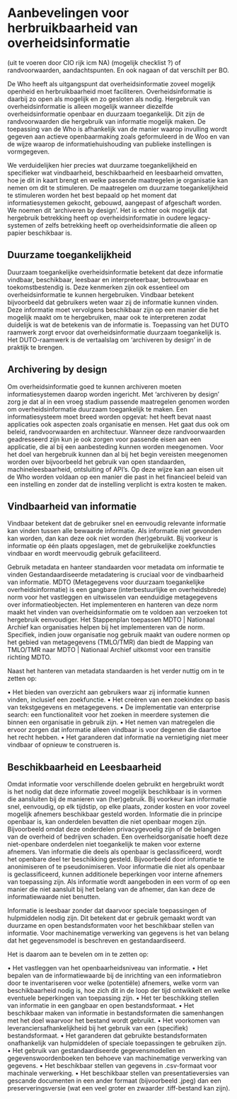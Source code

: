 # Aanbevelingen voor herbruikbaarheid van overheidsinformatie 
(uit te voeren door CIO rijk icm NA) (mogelijk checklist ?) of randvoorwaarden, aandachtspunten.  En ook nagaan of dat verschilt per BO. 

De Who heeft als uitgangspunt dat overheidsinformatie zoveel mogelijk openheid en herbruikbaarheid moet faciliteren. Overheidsinformatie is daarbij zo open als mogelijk en zo gesloten als nodig. Hergebruik van overheidsinformatie is alleen mogelijk wanneer diezelfde overheidsinformatie openbaar en duurzaam toegankelijk. Dit zijn de randvoorwaarden die hergebruik van informatie mogelijk maken. De toepassing van de Who is afhankelijk van de manier waarop invulling wordt gegeven aan actieve openbaarmaking zoals geformuleerd in de Woo en van de wijze waarop de informatiehuishouding van publieke instellingen is vormgegeven.

We verduidelijken hier precies wat duurzame toegankelijkheid en specifieker wat vindbaarheid, beschikbaarheid en leesbaarheid omvatten, hoe je dit in kaart brengt en welke passende maatregelen je organisatie kan nemen om dit te stimuleren. De maatregelen om duurzame toegankelijkheid te stimuleren worden het best bepaald op het moment dat informatiesystemen gekocht, gebouwd, aangepast of afgeschaft worden. We noemen dit ‘archiveren by design’. Het is echter ook mogelijk dat hergebruik betrekking heeft op overheidsinformatie in oudere legacy-systemen of zelfs betrekking heeft op overheidsinformatie die alleen op papier beschikbaar is. 


## Duurzame toegankelijkheid
Duurzaam toegankelijke overheidsinformatie betekent dat deze informatie vindbaar, beschikbaar, leesbaar en interpreteerbaar, betrouwbaar en toekomstbestendig is. Deze kenmerken zijn ook essentieel om overheidsinformatie te kunnen hergebruiken. Vindbaar betekent bijvoorbeeld dat gebruikers weten waar zij de informatie kunnen vinden. Deze informatie moet vervolgens beschikbaar zijn op een manier die het mogelijk maakt om te hergebruiken, maar ook te interpreteren zodat duidelijk is wat de betekenis van de informatie is. Toepassing van het DUTO raamwerk zorgt ervoor dat overheidsinformatie duurzaam toegankelijk is. Het DUTO-raamwerk is de vertaalslag om ‘archiveren by design’ in de praktijk te brengen.

## Archivering by design
Om overheidsinformatie goed te kunnen archiveren moeten informatiesystemen daarop worden ingericht. Met ‘archiveren by design’ zorg je dat al in een vroeg stadium passende maatregelen genomen worden om overheidsinformatie duurzaam toegankelijk te maken. Een informatiesysteem moet breed worden opgevat: het heeft bevat naast applicaties ook aspecten zoals organisatie en mensen. Het gaat dus ook om beleid, randvoorwaarden en architectuur. Wanneer deze randvoorwaarden geadresseerd zijn kun je ook zorgen voor passende eisen aan een applicatie, die al bij een aanbesteding kunnen worden meegenomen. Voor het doel van hergebruik kunnen dan al bij het begin vereisten meegenomen worden over bijvoorbeeld het gebruik van open standaarden, machineleesbaarheid, ontsluiting of API’s. Op deze wijze kan aan eisen uit de Who worden voldaan op een manier die past in het financieel beleid van een instelling en zonder dat de instelling verplicht is extra kosten te maken. 
 
## Vindbaarheid van informatie
Vindbaar betekent dat de gebruiker snel en eenvoudig relevante informatie kan vinden tussen alle bewaarde informatie. Als informatie niet gevonden kan worden, dan kan deze ook niet worden (her)gebruikt. Bij voorkeur is informatie op één plaats opgeslagen, met de gebruikelijke zoekfuncties vindbaar en wordt meervoudig gebruik gefaciliteerd.

Gebruik metadata en hanteer standaarden voor metadata om informatie te vinden 
Gestandaardiseerde metadatering is cruciaal voor de vindbaarheid van informatie. MDTO (Metagegevens voor duurzaam toegankelijke overheidsinformatie) is een gangbare (interbestuurlijke en overheidsbrede) norm voor het vastleggen en uitwisselen van eenduidige metagegevens over informatieobjecten. Het implementeren en hanteren van deze norm maakt het vinden van overheidsinformatie om te voldoen aan verzoeken tot hergebruik eenvoudiger. Het Stappenplan toepassen MDTO | Nationaal Archief kan organisaties helpen bij het implementeren van de norm. Specifiek, indien jouw organisatie nog gebruik maakt van oudere normen op het gebied van metagegevens (TMLO/TMR) dan biedt de Mapping van TMLO/TMR naar MDTO | Nationaal Archief uitkomst voor een transitie richting MDTO.

Naast het hanteren van metadata standaarden is het verder nuttig om in te zetten op:

   •	Het bieden van overzicht aan gebruikers waar zij informatie kunnen vinden, inclusief een zoekfunctie.
   •	Het creëren van een zoekindex op basis van tekstgegevens en metagegevens. 
   •	De implementatie van enterprise search: een functionaliteit voor het zoeken in meerdere systemen die binnen een organisatie in gebruik zijn.
   •	Het nemen van matregelen die ervoor zorgen dat informatie alleen vindbaar is voor degenen die daartoe het recht hebben.
   •	Het garanderen dat informatie na vernietiging niet meer vindbaar of opnieuw te construeren is.  

## Beschikbaarheid en Leesbaarheid
Omdat informatie voor verschillende doelen gebruikt en hergebruikt wordt is het nodig dat deze informatie zoveel mogelijk beschikbaar is in vormen die aansluiten bij de manieren van (her)gebruik. Bij voorkeur kan informatie snel, eenvoudig, op elk tijdstip, op elke plaats, zonder kosten en voor zoveel mogelijk afnemers beschikbaar gesteld worden. Informatie die in principe openbaar is, kan onderdelen bevatten die niet openbaar mogen zijn. Bijvoorbeeld omdat deze onderdelen privacygevoelig zijn of de belangen van de overheid of bedrijven schaden. Een overheidsorganisatie hoeft deze niet-openbare onderdelen niet toegankelijk te maken voor externe afnemers. Van informatie die deels als openbaar is geclassificeerd, wordt het openbare deel ter beschikking gesteld. Bijvoorbeeld door informatie te anonimiseren of te pseudonimiseren. Voor informatie die niet als openbaar is geclassificeerd, kunnen additionele beperkingen voor interne afnemers van toepassing zijn.
Als informatie wordt aangeboden in een vorm of op een manier die niet aansluit bij het belang van de afnemer, dan kan deze de informatiewaarde niet benutten.

Informatie is leesbaar zonder dat daarvoor speciale toepassingen of hulpmiddelen nodig zijn. Dit betekent dat er gebruik gemaakt wordt van duurzame en open bestandsformaten voor het beschikbaar stellen van informatie. Voor machinematige verwerking van gegevens is het van belang dat het gegevensmodel is beschreven en gestandaardiseerd.

Het is daarom aan te bevelen om in te zetten op:

   •	Het vastleggen van het openbaarheidsniveau van informatie. 
   •	Het bepalen van de informatiewaarde bij de inrichting van een informatiebron door te inventariseren voor welke (potentiële) afnemers, welke vorm van beschikbaarheid nodig is, hoe zich dit in de loop der tijd ontwikkelt en welke eventuele beperkingen van toepassing zijn. 
   •	Het ter beschikking stellen van informatie in een gangbaar en open bestandsformaat. 
   •	Het beschikbaar maken van informatie in bestandsformaten die samenhangen met het doel waarvoor het bestand wordt gebruikt.
   •	Het voorkomen van leveranciersafhankelijkheid bij het gebruik van een (specifiek) bestandsformaat.
   •	Het garanderen dat gebruikte bestandsformaten onafhankelijk van hulpmiddelen of speciale toepassingen te gebruiken zijn.
   •	Het gebruik van gestandaardiseerde gegevensmodellen en gegevenswoordenboeken ten behoeve van machinematige verwerking van gegevens.
   •	Het beschikbaar stellen van gegevens in .csv-formaat voor machinale verwerking.
   •	Het beschikbaar stellen van presentatieversies van gescande documenten in een ander formaat (bijvoorbeeld .jpeg) dan een preserveringsversie (wat een veel groter en zwaarder .tiff-bestand kan zijn). 


 
 


 

